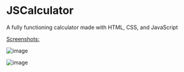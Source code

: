 # JSCalculator
A fully functioning calculator made with HTML, CSS, and JavaScript

<ins>Screenshots:</ins>

![image](https://user-images.githubusercontent.com/87585163/133200886-b6e52822-a52a-4620-bfc3-a4716a858fe9.png)

![image](https://user-images.githubusercontent.com/87585163/133200921-ca66ce9f-ac86-499d-83b8-bb932760540c.png)

